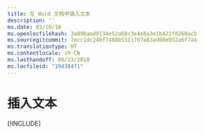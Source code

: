 ```yaml
---
title: 在 Word 文档中插入文本
description: ''
ms.date: 03/10/18
ms.openlocfilehash: 3a898aad9134e52a68c3e4e8a3e1b421f0260acb
ms.sourcegitcommit: 7ecc1dc24bf7488b53117d7a83ad60e952a6f7aa
ms.translationtype: HT
ms.contentlocale: zh-CN
ms.lasthandoff: 08/23/2018
ms.locfileid: "19438471"
---
```

# <a name="insert-text"></a>插入文本

[!INCLUDE[](../includes/word-tutorial-insert-text.md)]
